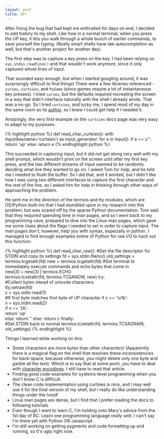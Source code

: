 ```yaml
---
layout: post
title: UP!
---
```


After fixing the bug that had kept me enthralled for days on end, I decided to add history to my shell. Like how in a normal terminal, when you press the UP key, it lets you walk through a whole bunch of earlier commands, to save yourself the typing. (Really smart shells have tab-autocompletion as well, but that's another project for another day).

The first step was to capture a key press on the <UP> key. I had been relying on `sys.stdin.readline()` and that wouldn't work anymore, since it only captured whole lines of input.

That sounded easy enough, but when I started googling around, it was surprisingly difficult to find things! There were a few libraries referenced - `curses`, `curtsies`, and `PyGame` (since games require a lot of instantaneous key presses). I tried `curses`, but the defaults required recreating the screen in a way that didn't interface naturally with the shell I already wrote. That was a no-go. So I tried `curtsies`, and lucky me, I spend most of my day in the same room as its [author](https://github.com/thomasballinger/curtsies), so I knew I could get help if I needed it.

Amazingly, the very first example on the `curtsies` docs page was very easy to adapt to my purposes:

{% highlight python %}
def read_char_curtsies():
    with Input(keyname='curtsies') as input_generator:
        for e in Input():
            if e == u'<UP>':
                return 'up'
            else:
                return e
{% endhighlight python %}

This succeeded in capturing input, but it did not get along very well with my shell prompt, which wouldn't print on the screen until after my first key press, and the two different streams of input seemed to be randomly deciding what line they wanted to go on. I asked Tom for help, and he told me I needed to flush the buffer. So I did that, and it worked, but I didn't like how I was using two different interfaces to capture the first character and the rest of the line, so I asked him for help in thinking through other ways of approaching the problem.

He sent me in the direction of the termios and tty modules, which are OS/Python built-ins that I had stumbled upon in my research into this problem, but was scared off by the sparse Python documentation. Tom said that they required spending time in man pages, and so I went back to my programming cave, prepared to dive into the Linux man pages, which gave me some clues about the flags I needed to set in order to capture input. The man pages don't, however, help you with syntax, especially in python. I managed to find enough examples online of Python for raw I/O to hack out this function: 

{% highlight python %}
def read_char_raw():
    #Get the file descriptor for STDIN and copy its settings
    fd = sys.stdin.fileno() 
    old_settings = termios.tcgetattr(fd)
    new = termios.tcgetattr(fd) 
    #Set terminal to immediately execute commands and echo bytes that come in			
    new[3] = new[3] | termios.ECHO 		
    termios.tcsetattr(fd, termios.TCSANOW, new)	
    try:		
        #Collect bytes intead of unicode characters								
        tty.setraw(fd)						
        c = sys.stdin.read(1)				
        #If first byte matches first byte of UP character
        if c == '\x1b': 					
            n = sys.stdin.read(2) 			
            if n == '[A': 						
                return 'up'					
            else:
                return ''
        else:
            return c
    finally:								
        #Set STDIN back to normal
        termios.tcsetattr(fd, termios.TCSADRAIN, old_settings)
{% endhighlight %}

Things I learned while working on this:


+  Some characters are more bytes than other characters! (Apparently there is a magical flag on the shell that resolves these inconsistencies for back-space, because otherwise, you might delete only one byte and garble all the text). Which is to say that at some point, you have to deal with [character encodings](http://www.joelonsoftware.com/articles/Unicode.html). I still have to read that article.
+  Finding good code examples for systems-level programming when you don't know C is difficult.
+  The clean code implementation using curtsies is nice, and I may well use it for the final version of my shell, but I really do like understanding things under the hood!
+  Linux man pages are dense, but I find that I prefer reading the docs to following tutorials. 
+  Even though I want to learn C, I'm holding onto Mary's advice from the 1st day of RC: Learn one programming language *really* well. I can't say I'm there yet with Python OR Javascript.
+  I'm still working on getting pygments and code formatting up and running, so it's ugly right now. 


